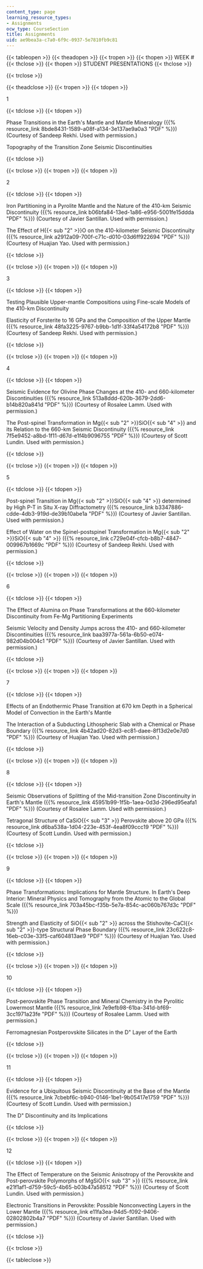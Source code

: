 ```yaml
---
content_type: page
learning_resource_types:
- Assignments
ocw_type: CourseSection
title: Assignments
uid: ae9bea3a-c7a0-6f9c-0937-5e7810fb9c81
---
```


{{< tableopen >}}
{{< theadopen >}}
{{< tropen >}}
{{< thopen >}}
WEEK #
{{< thclose >}}
{{< thopen >}}
STUDENT PRESENTATIONS
{{< thclose >}}

{{< trclose >}}

{{< theadclose >}}
{{< tropen >}}
{{< tdopen >}}


1


{{< tdclose >}}
{{< tdopen >}}


Phase Transitions in the Earth's Mantle and Mantle Mineralogy ({{% resource_link 8bde8431-1589-a08f-a134-3e137ae9a0a3 "PDF" %}}) (Courtesy of Sandeep Rekhi. Used with permission.)

Topography of the Transition Zone Seismic Discontinuities


{{< tdclose >}}

{{< trclose >}}
{{< tropen >}}
{{< tdopen >}}


2


{{< tdclose >}}
{{< tdopen >}}


Iron Partitioning in a Pyrolite Mantle and the Nature of the 410-km Seismic Discontinuity ({{% resource_link b06bfa84-13ed-1a86-e956-5001fe15ddda "PDF" %}}) (Courtesy of Javier Santillan. Used with permission.)

The Effect of H{{< sub "2" >}}O on the 410-kilometer Seismic Discontinuity ({{% resource_link a2912a09-700f-c71c-d010-03d6ff922694 "PDF" %}}) (Courtesy of Huajian Yao. Used with permission.)


{{< tdclose >}}

{{< trclose >}}
{{< tropen >}}
{{< tdopen >}}


3


{{< tdclose >}}
{{< tdopen >}}


Testing Plausible Upper-mantle Compositions using Fine-scale Models of the 410-km Discontinuity

Elasticity of Forsterite to 16 GPa and the Composition of the Upper Mantle ({{% resource_link 48fa3225-9767-b9bb-1d1f-33f4a54172b8 "PDF" %}}) (Courtesy of Sandeep Rekhi. Used with permission.)


{{< tdclose >}}

{{< trclose >}}
{{< tropen >}}
{{< tdopen >}}


4


{{< tdclose >}}
{{< tdopen >}}


Seismic Evidence for Olivine Phase Changes at the 410- and 660-kilometer Discontinuities ({{% resource_link 513a8ddd-620b-3679-2dd6-b14b820a841d "PDF" %}}) (Courtesy of Rosalee Lamm. Used with permission.)

The Post-spinel Transformation in Mg{{< sub "2" >}}SiO{{< sub "4" >}} and its Relation to the 660-km Seismic Discontinuity ({{% resource_link 7f5e9452-a8bd-1f11-d67d-e1f4b9096755 "PDF" %}}) (Courtesy of Scott Lundin. Used with permission.)


{{< tdclose >}}

{{< trclose >}}
{{< tropen >}}
{{< tdopen >}}


5


{{< tdclose >}}
{{< tdopen >}}


Post-spinel Transition in Mg{{< sub "2" >}}SiO{{< sub "4" >}} determined by High P-T in Situ X-ray Diffractometry ({{% resource_link b3347886-cdde-4db3-919d-de39b10abe1a "PDF" %}}) (Courtesy of Javier Santillan. Used with permission.)

Effect of Water on the Spinel-postspinel Transformation in Mg{{< sub "2" >}}SiO{{< sub "4" >}} ({{% resource_link c729e04f-cfcb-b8b7-4847-009967b1669c "PDF" %}}) (Courtesy of Sandeep Rekhi. Used with permission.)


{{< tdclose >}}

{{< trclose >}}
{{< tropen >}}
{{< tdopen >}}


6


{{< tdclose >}}
{{< tdopen >}}


The Effect of Alumina on Phase Transformations at the 660-kilometer Discontinuity from Fe-Mg Partitioning Experiments

Seismic Velocity and Density Jumps across the 410- and 660-kilometer Discontinuities ({{% resource_link baa3977a-561a-6b50-e074-982d04b004c1 "PDF" %}}) (Courtesy of Javier Santillan. Used with permission.)


{{< tdclose >}}

{{< trclose >}}
{{< tropen >}}
{{< tdopen >}}


7


{{< tdclose >}}
{{< tdopen >}}


Effects of an Endothermic Phase Transition at 670 km Depth in a Spherical Model of Convection in the Earth's Mantle

The Interaction of a Subducting Lithospheric Slab with a Chemical or Phase Boundary ({{% resource_link 4b42ad20-82d3-ec81-daee-8f13d2e0e7d0 "PDF" %}}) (Courtesy of Huajian Yao. Used with permission.)


{{< tdclose >}}

{{< trclose >}}
{{< tropen >}}
{{< tdopen >}}


8


{{< tdclose >}}
{{< tdopen >}}


Seismic Observations of Splitting of the Mid-transition Zone Discontinuity in Earth's Mantle ({{% resource_link 45951b99-1f5b-1aea-0d3d-296ed95eafa1 "PDF" %}}) (Courtesy of Rosalee Lamm. Used with permission.)

Tetragonal Structure of CaSiO{{< sub "3" >}} Perovskite above 20 GPa ({{% resource_link d6ba538a-1d04-223e-453f-4ea8f09ccc19 "PDF" %}}) (Courtesy of Scott Lundin. Used with permission.)


{{< tdclose >}}

{{< trclose >}}
{{< tropen >}}
{{< tdopen >}}


9


{{< tdclose >}}
{{< tdopen >}}


Phase Transformations: Implications for Mantle Structure. In Earth's Deep Interior: Mineral Physics and Tomography from the Atomic to the Global Scale ({{% resource_link 703a45bc-f35b-5e7a-854c-ac060b767d3c "PDF" %}})

Strength and Elasticity of SiO{{< sub "2" >}} across the Stishovite-CaCl{{< sub "2" >}}\-type Structural Phase Boundary ({{% resource_link 23c622c8-16eb-c03e-33f5-caf604813ae9 "PDF" %}}) (Courtesy of Huajian Yao. Used with permission.)


{{< tdclose >}}

{{< trclose >}}
{{< tropen >}}
{{< tdopen >}}


10


{{< tdclose >}}
{{< tdopen >}}


Post-perovskite Phase Transition and Mineral Chemistry in the Pyrolitic Lowermost Mantle ({{% resource_link 7e9efb98-61ba-341d-bf69-3cc1971a23fe "PDF" %}}) (Courtesy of Rosalee Lamm. Used with permission.)

Ferromagnesian Postperovskite Silicates in the D" Layer of the Earth


{{< tdclose >}}

{{< trclose >}}
{{< tropen >}}
{{< tdopen >}}


11


{{< tdclose >}}
{{< tdopen >}}


Evidence for a Ubiquitous Seismic Discontinuity at the Base of the Mantle ({{% resource_link 7cbebf6c-b940-0146-1be1-9b05417e1759 "PDF" %}}) (Courtesy of Scott Lundin. Used with permission.)

The D" Discontinuity and its Implications


{{< tdclose >}}

{{< trclose >}}
{{< tropen >}}
{{< tdopen >}}


12


{{< tdclose >}}
{{< tdopen >}}


The Effect of Temperature on the Seismic Anisotropy of the Perovskite and Post-perovskite Polymorphs of MgSiO{{< sub "3" >}} ({{% resource_link e21f1af1-d759-59c5-4b65-b03b47a58512 "PDF" %}}) (Courtesy of Scott Lundin. Used with permission.)

Electronic Transitions in Perovskite: Possible Nonconvecting Layers in the Lower Mantle ({{% resource_link e11fa3ea-94d5-f092-9406-02802802b4a7 "PDF" %}}) (Courtesy of Javier Santillan. Used with permission.)


{{< tdclose >}}

{{< trclose >}}

{{< tableclose >}}